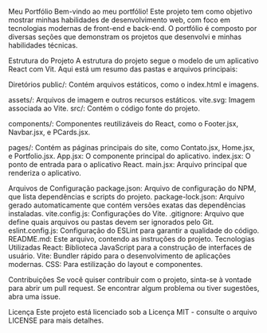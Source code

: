 Meu Portfólio
Bem-vindo ao meu portfólio! Este projeto tem como objetivo mostrar minhas habilidades de desenvolvimento web, com foco em tecnologias modernas de front-end e back-end. O portfólio é composto por diversas seções que demonstram os projetos que desenvolvi e minhas habilidades técnicas.

Estrutura do Projeto
A estrutura do projeto segue o modelo de um aplicativo React com Vit. Aqui está um resumo das pastas e arquivos principais:

Diretórios
public/: Contém arquivos estáticos, como o index.html e imagens.

assets/: Arquivos de imagem e outros recursos estáticos.
vite.svg: Imagem associada ao Vite.
src/: Contém o código fonte do projeto.

components/: Componentes reutilizáveis do React, como o Footer.jsx, Navbar.jsx, e PCards.jsx.

pages/: Contém as páginas principais do site, como Contato.jsx, Home.jsx, e Portfolio.jsx.
App.jsx: O componente principal do aplicativo.
index.jsx: O ponto de entrada para o aplicativo React.
main.jsx: Arquivo principal que renderiza o aplicativo.

Arquivos de Configuração
package.json: Arquivo de configuração do NPM, que lista dependências e scripts do projeto.
package-lock.json: Arquivo gerado automaticamente que contém versões exatas das dependências instaladas.
vite.config.js: Configurações do Vite.
.gitignore: Arquivo que define quais arquivos ou pastas devem ser ignorados pelo Git.
eslint.config.js: Configuração do ESLint para garantir a qualidade do código.
README.md: Este arquivo, contendo as instruções do projeto.
Tecnologias Utilizadas
React: Biblioteca JavaScript para a construção de interfaces de usuário.
Vite: Bundler rápido para o desenvolvimento de aplicações modernas.
CSS: Para estilização do layout e componentes.

Contribuições
Se você quiser contribuir com o projeto, sinta-se à vontade para abrir um pull request. Se encontrar algum problema ou tiver sugestões, abra uma issue.

Licença
Este projeto está licenciado sob a Licença MIT - consulte o arquivo LICENSE para mais detalhes.

